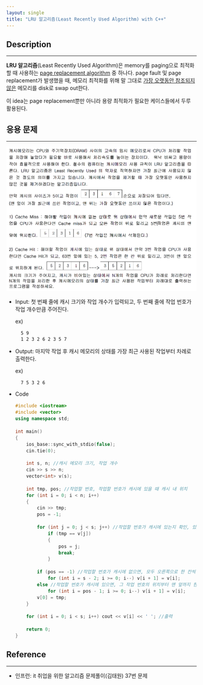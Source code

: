 ```yaml
---
layout: single
title: "LRU 알고리즘(Least Recently Used Algorithm) with C++"
---
```


## Description
---

**LRU 알고리즘**(Least Recently Used Algorithm)은 memory를 paging으로 최적화할 때 사용하는 [page replacement algorithm](https://github.com/ITHwang/ITHwang.github.io/blob/master/_posts/2021-03-08-algorithm-page-replacement-algorithm.md) 중 하나다. page fault 및 page replacement가 발생했을 때, 메모리 최적화를 위해 말 그대로 <u>가장 오랫동안 참조되지 않은</u> 메모리를 disk로 swap out한다.

이 idea는 page replacement뿐만 아니라 용량 최적화가 필요한 케이스들에서 두루 활용된다.

## 응용 문제
---

![lru-1](/_images/20210307-lru-1.png?raw=true)

- Input: 첫 번째 줄에 캐시 크기와 작업 개수가 입력되고, 두 번째 줄에 작업 번호가 작업 개수만큼 주어진다.

    ex)

        5 9
        1 2 3 2 6 2 3 5 7

- Output: 마지막 작업 후 캐시 메모리의 상태를 가장 최근 사용된 작업부터 차례로 출력한다.

    ex)

        7 5 3 2 6

- Code

    ```cpp
    #include <iostream>
    #include <vector>
    using namespace std;

    int main()
    {
        ios_base::sync_with_stdio(false);
        cin.tie(0);

        int s, n; //캐시 메모리 크기, 작업 개수
        cin >> s >> n;
        vector<int> v(s);

        int tmp, pos; //작업할 번호, 작업할 번호가 캐시에 있을 때 캐시 내 위치 
        for (int i = 0; i < n; i++)
        {
            cin >> tmp;
            pos = -1;

            for (int j = 0; j < s; j++) //작업할 번호가 캐시에 있는지 확인, 있으면 위치를 pos에 copy
                if (tmp == v[j])
                {
                    pos = j;
                    break;
                }

            if (pos == -1) //작업할 번호가 캐시에 없으면, 모두 오른쪽으로 한 칸씩 옮기고 맨 왼쪽에 삽입
                for (int i = s - 2; i >= 0; i--) v[i + 1] = v[i];
            else //작업할 번호가 캐시에 있으면, 그 작업 번호의 위치부터 맨 앞까지 한 칸씩 옮기고 맨 왼쪽에 삽입 
                for (int i = pos - 1; i >= 0; i--) v[i + 1] = v[i];
            v[0] = tmp;
        }

        for (int i = 0; i < s; i++) cout << v[i] << ' '; //출력

        return 0;
    }
    ```

## Reference
---

- 인프런: it 취업을 위한 알고리즘 문제풀이(김태원) 37번 문제